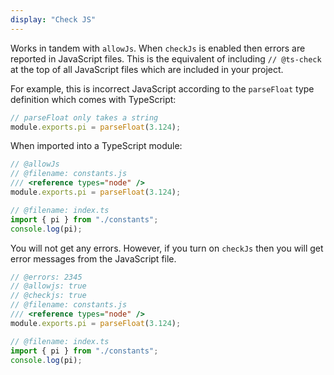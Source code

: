 ```yaml
---
display: "Check JS"
---
```


Works in tandem with `allowJs`. When `checkJs` is enabled then errors are reported in JavaScript files. This is
the equivalent of including `// @ts-check` at the top of all JavaScript files which are included in your project.

For example, this is incorrect JavaScript according to the `parseFloat` type definition which comes with TypeScript:

```js
// parseFloat only takes a string
module.exports.pi = parseFloat(3.124);
```

When imported into a TypeScript module:

```ts twoslash
// @allowJs
// @filename: constants.js
/// <reference types="node" />
module.exports.pi = parseFloat(3.124);

// @filename: index.ts
import { pi } from "./constants";
console.log(pi);
```

You will not get any errors. However, if you turn on `checkJs` then you will get error messages from the JavaScript file.

```ts twoslash
// @errors: 2345
// @allowjs: true
// @checkjs: true
// @filename: constants.js
/// <reference types="node" />
module.exports.pi = parseFloat(3.124);

// @filename: index.ts
import { pi } from "./constants";
console.log(pi);
```
